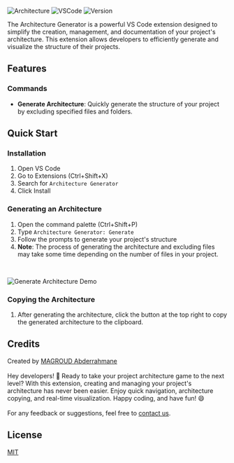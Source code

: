 ![Architecture](https://img.shields.io/badge/Architecture-red)
![VSCode](https://img.shields.io/badge/VSCode-blue)
![Version](https://img.shields.io/badge/version-1.0.2--Beta-yellow)


The Architecture Generator is a powerful VS Code extension designed to simplify the creation, management, and documentation of your project's architecture. This extension allows developers to efficiently generate and visualize the structure of their projects.

## Features

### Commands

- **Generate Architecture**: Quickly generate the structure of your project by excluding specified files and folders.

## Quick Start

### Installation

1. Open VS Code
2. Go to Extensions (Ctrl+Shift+X)
3. Search for `Architecture Generator`
4. Click Install

### Generating an Architecture

1. Open the command palette (Ctrl+Shift+P)
2. Type `Architecture Generator: Generate`
3. Follow the prompts to generate your project's structure
4. **Note**: The process of generating the architecture and excluding files may take some time depending on the number of files in your project.
<br>

![Generate Architecture Demo](https://raw.githubusercontent.com/Abder-Rahmane/images-generator/main/assets/generate-archi.gif)

### Copying the Architecture

1. After generating the architecture, click the button at the top right to copy the generated architecture to the clipboard.

## Credits

Created by [MAGROUD Abderrahmane](https://www.linkedin.com/in/abder-rahmane-magroud/)
<br><br>
Hey developers! 🚀 Ready to take your project architecture game to the next level? With this extension, creating and managing your project's architecture has never been easier. Enjoy quick navigation, architecture copying, and real-time visualization. Happy coding, and have fun! 😄
<br><br>
For any feedback or suggestions, feel free to [contact us](mailto:votre.email@exemple.com).

## License

[MIT](LICENSE)
